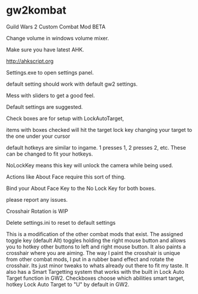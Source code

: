 # gw2kombat
Guild Wars 2 Custom Combat Mod BETA

Change volume in windows volume mixer.

Make sure you have latest AHK.

http://ahkscript.org

Settings.exe to open settings panel.

default setting should work with default gw2 settings.

Mess with sliders to get a good feel.

Default settings are suggested.

Check boxes are for setup with LockAutoTarget, 

items with boxes checked will hit the target lock key changing your target to the one under your cursor

default hotkeys are similar to ingame. 1 presses 1, 2 presses 2, etc. These can be changed to fit your hotkeys.

NoLockKey means this key will unlock the camera while being used.

Actions like About Face require this sort of thing.

Bind your About Face Key to the No Lock Key for both boxes.

please report any issues.

Crosshair Rotation is WIP

Delete settings.ini to reset to default settings

This is a modification of the other combat mods that exist. The assigned toggle key (default Alt) toggles holding the right mouse button and allows you to hotkey other buttons to left and right mouse button. It also paints a crosshair where you are aiming. The way I paint the crosshair is unique from other combat mods, I put in a rubber band effect and rotate the crosshair. Its just minor tweaks to whats already out there to fit my taste. It also has a Smart Targetting system that works with the built in Lock Auto Target function in GW2. Checkboxes choose which abilities smart target, hotkey Lock Auto Target to "U" by default in GW2.
